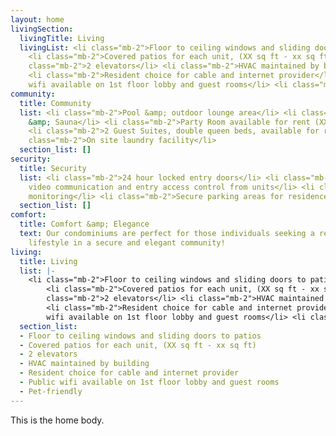 ```yaml
---
layout: home
livingSection:
  livingTitle: Living
  livingList: <li class="mb-2">Floor to ceiling windows and sliding doors to patio</li>
    <li class="mb-2">Covered patios for each unit, (XX sq ft - xx sq ft)</li> <li
    class="mb-2">2 elevators</li> <li class="mb-2">HVAC maintained by building</li>
    <li class="mb-2">Resident choice for cable and internet provider</li> <li class="mb-2">Public
    wifi available on 1st floor lobby and guest rooms</li> <li class="mb-2">Pet-friendly</li>
community:
  title: Community
  list: <li class="mb-2">Pool &amp; outdoor lounge area</li> <li class="mb-2">Gym
    &amp; Sauna</li> <li class="mb-2">Party Room available for rent (XX sq ft)</li>
    <li class="mb-2">2 Guest Suites, double queen beds, available for rent</li> <li
    class="mb-2">On site laundry facility</li>
  section_list: []
security:
  title: Security
  list: <li class="mb-2">24 hour locked entry doors</li> <li class="mb-2">Voice &amp;
    video communication and entry access control from units</li> <li class="mb-2">Video
    monitoring</li> <li class="mb-2">Secure parking areas for residence</li>
  section_list: []
comfort:
  title: Comfort &amp; Elegance
  text: Our condominiums are perfect for those individuals seeking a relatively maintenance-free
    lifestyle in a secure and elegant community!
living:
  title: Living
  list: |-
    <li class="mb-2">Floor to ceiling windows and sliding doors to patios</li>
        <li class="mb-2">Covered patios for each unit, (XX sq ft - xx sq ft)</li> <li
        class="mb-2">2 elevators</li> <li class="mb-2">HVAC maintained by building</li>
        <li class="mb-2">Resident choice for cable and internet provider</li> <li class="mb-2">Public
        wifi available on 1st floor lobby and guest rooms</li> <li class="mb-2">Pet-friendly</li>
  section_list:
  - Floor to ceiling windows and sliding doors to patios
  - Covered patios for each unit, (XX sq ft - xx sq ft)
  - 2 elevators
  - HVAC maintained by building
  - Resident choice for cable and internet provider
  - Public wifi available on 1st floor lobby and guest rooms
  - Pet-friendly
---
```

This is the home body.